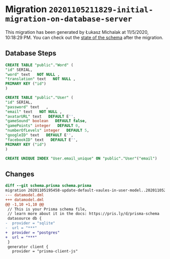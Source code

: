 # Migration `20201105211829-initial-migration-on-database-server`

This migration has been generated by Łukasz Michalak at 11/5/2020, 10:18:29 PM.
You can check out the [state of the schema](./schema.prisma) after the migration.

## Database Steps

```sql
CREATE TABLE "public"."Word" (
"id" SERIAL,
"word" text   NOT NULL ,
"translation" text   NOT NULL ,
PRIMARY KEY ("id")
)

CREATE TABLE "public"."User" (
"id" SERIAL,
"password" text   ,
"email" text   NOT NULL ,
"avatarURL" text   DEFAULT E'',
"gameSound" boolean   DEFAULT false,
"gamePoints" integer   DEFAULT 0,
"numberOfLevels" integer   DEFAULT 5,
"googleID" text   DEFAULT E'',
"facebookID" text   DEFAULT E'',
PRIMARY KEY ("id")
)

CREATE UNIQUE INDEX "User.email_unique" ON "public"."User"("email")
```

## Changes

```diff
diff --git schema.prisma schema.prisma
migration 20201105195458-update-default-vaules-in-user-model..20201105211829-initial-migration-on-database-server
--- datamodel.dml
+++ datamodel.dml
@@ -1,10 +1,10 @@
 // This is your Prisma schema file,
 // learn more about it in the docs: https://pris.ly/d/prisma-schema
 datasource db {
-  provider = "sqlite"
-  url = "***"
+  provider = "postgres"
+  url = "***"
 }
 generator client {
   provider = "prisma-client-js"
```


